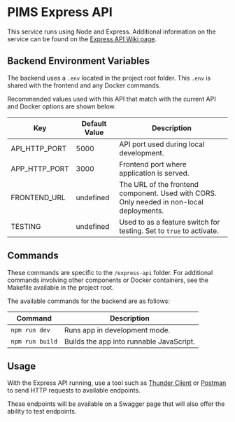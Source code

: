 # PIMS Express API

This service runs using Node and Express. Additional information on the service can be found on the [Express API Wiki page](https://github.com/bcgov/PIMS/wiki/Express-API).

## Backend Environment Variables

The backend uses a `.env` located in the project root folder. This `.env` is shared with the frontend and any Docker commands.

Recommended values used with this API that match with the current API and Docker options are shown below.

| Key                | Default Value | Description                                        |
| ---                | ---           | ---                                                |
| API_HTTP_PORT      | 5000          | API port used during local development.            |
| APP_HTTP_PORT      | 3000          | Frontend port where application is served.         |
| FRONTEND_URL       | undefined     | The URL of the frontend component. Used with CORS. Only needed in non-local deployments. |
| TESTING            | undefined     | Used to as a feature switch for testing. Set to `true` to activate. |

## Commands

These commands are specific to the `/express-api` folder. For additional commands involving other components or Docker containers, see the Makefile available in the project root.

The available commands for the backend are as follows:

| Command                    | Description                                                              |
| -------------------------- | ------------------------------------------------------------------------ |
| `npm run dev`              | Runs app in development mode.                                            |
| `npm run build`            | Builds the app into runnable JavaScript.                                               |

## Usage

With the Express API running, use a tool such as [Thunder Client](https://www.thunderclient.com/) or [Postman](https://www.postman.com/) to send HTTP requests to available endpoints.

These endpoints will be available on a Swagger page that will also offer the ability to test endpoints.
